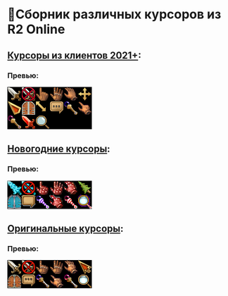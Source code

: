 # 🐹Сборник различных курсоров из R2 Online

## [Курсоры из клиентов 2021+](Курсоры%20из%20клиентов%202021+):
### Превью:
![collage.png](Курсоры%20из%20клиентов%202021+/collage.png)

## [Новогодние курсоры](Новогодние%20курсоры):
### Превью:
![collage.png](Новогодние%20курсоры/collage.png)

## [Оригинальные курсоры](Оригинальные%20курсоры):
### Превью:
![collage.png](Оригинальные%20курсоры/collage.png)